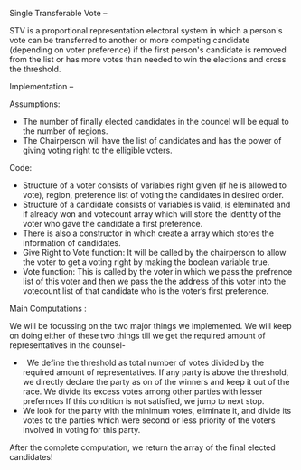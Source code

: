 Single Transferable Vote –

STV is a proportional representation electoral system in which a person's vote can be transferred to another or more competing candidate (depending on voter preference) if the first person's candidate is removed from the list or has more votes than needed to win the elections and cross the threshold.

Implementation –

Assumptions:

- The number of finally elected candidates in the councel will be equal to the number of regions.
- The Chairperson will have the list of candidates and has the power of giving voting right to the elligible voters.

Code: 

- Structure of a voter consists of variables right given (if he is allowed to vote), region, preference list of voting the candidates in desired order.
- Structure of a candidate consists of variables is valid, is eleminated and if already won and votecount array which will store the identity of the voter who gave the candidate a first preference.
- There is also a constructor in which create a array which stores the information of candidates.
- Give Right to Vote function: It will be called by the chairperson to allow the voter to get a voting right by making the boolean variable true.
- Vote function: This is called by the voter in which we pass the prefrence list of this voter and then we pass the the address of this voter into the votecount list of that candidate who is the voter’s first preference.

Main Computations :

We will be focussing on the two major things we implemented. We will keep on doing either of these two things till we get the required amount of representatives in the counsel-

- ` `We define the threshold as total number of votes divided by the required amount of representatives. If any party is above the threshold, we directly declare the party as on of the winners and keep it out of the race. We divide its excess votes among other parties with lesser prefernces If this condition is not satisfied, we jump to next stop.
- We look for the party with the minimum votes, eliminate it, and divide its votes to the parties which were second or less priority of the voters involved in voting for this party.

After the complete computation, we return the array of the final elected candidates!
